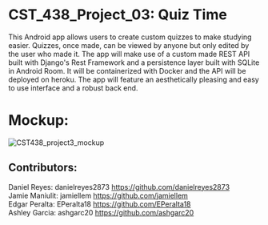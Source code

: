 # CST_438_Project_03: Quiz Time
This Android app allows users to create custom quizzes to make studying easier. Quizzes, once made, can be viewed by anyone but only edited by the user who made it. The app will make use of a custom made REST API built with Django's Rest Framework and a persistence layer built with SQLite in Android Room. It will be containerized with Docker and the API will be deployed on heroku. The app will feature an aesthetically pleasing and easy to use interface and a robust back end.

# Mockup:
![CST438_project3_mockup](https://user-images.githubusercontent.com/32247665/139358164-1d3d09b0-3914-4931-bccc-32a5a732a733.JPG)


## Contributors:
Daniel Reyes: danielreyes2873 https://github.com/danielreyes2873 <br>
Jamie Maniulit: jamiellem https://github.com/jamiellem <br>
Edgar Peralta: EPeralta18 https://github.com/EPeralta18 <br>
Ashley Garcia: ashgarc20 https://github.com/ashgarc20 <br>
